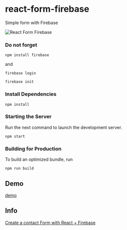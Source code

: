 # react-form-firebase

Simple form with Firebase

![React Form Firebase](https://s3.amazonaws.com/chewiekie/react-form-firebase.jpg)

### Do not forget

```
npm install firebase
```

and

```
firebase login
```

```
firebase init
```

### Install Dependencies

```
npm install
```

### Starting the Server

Run the next command to launch the development server.

```
npm start
```

### Building for Production

To build an optimized bundle, run

```
npm run build
```

## Demo

[demo](https://gndx-projects.firebaseapp.com/)

## Info

[Create a contact Form with React + Firebase](https://gndx.co/formulario-de-contacto-con-react-firebase/)
